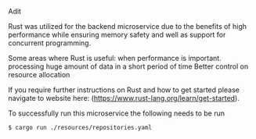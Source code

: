 Adit


Rust was utilized for the backend microservice due to the benefits of high performance while ensuring memory safety and well as
support for concurrent programming.

Some areas where Rust is useful:
when performance is important.
processing huge amount of data in a short period of time
Better control on resource allocation


If you require further instructions on Rust and how to get started please navigate to website here: (https://www.rust-lang.org/learn/get-started).

To successfully run this microservice the following needs to be run

```shell
$ cargo run ./resources/repositories.yaml
```

